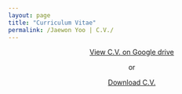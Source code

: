 ```yaml
---
layout: page
title: "Curriculum Vitae"
permalink: /Jaewon Yoo | C.V./
---
```


<p align="center">
<a href="http://bit.ly/2RBK0XW" target="_blank"> View C.V. on Google drive</a>
</p>

<p align="center">
  or
</p>

<p align="center">
  <a href="http://bit.ly/2QD1azY" target="_blank">Download C.V.</a>
</p>
